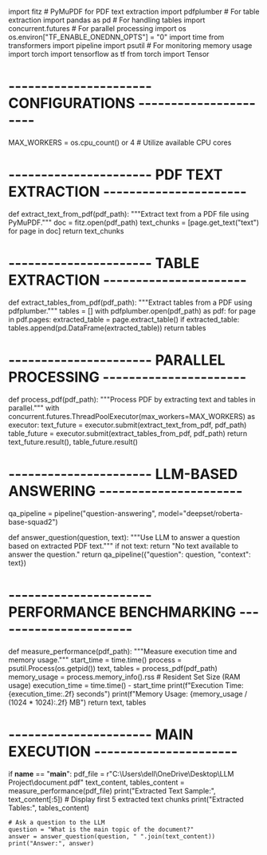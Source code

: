 import fitz  # PyMuPDF for PDF text extraction
import pdfplumber  # For table extraction
import pandas as pd  # For handling tables
import concurrent.futures  # For parallel processing
import os
os.environ["TF_ENABLE_ONEDNN_OPTS"] = "0"
import time
from transformers import pipeline
import psutil  # For monitoring memory usage
import torch
import tensorflow as tf
from torch import Tensor


# ---------------------- CONFIGURATIONS ----------------------
MAX_WORKERS = os.cpu_count() or 4  # Utilize available CPU cores

# ---------------------- PDF TEXT EXTRACTION ----------------------
def extract_text_from_pdf(pdf_path):
    """Extract text from a PDF file using PyMuPDF."""
    doc = fitz.open(pdf_path)
    text_chunks = [page.get_text("text") for page in doc]
    return text_chunks

# ---------------------- TABLE EXTRACTION ----------------------
def extract_tables_from_pdf(pdf_path):
    """Extract tables from a PDF using pdfplumber."""
    tables = []
    with pdfplumber.open(pdf_path) as pdf:
        for page in pdf.pages:
            extracted_table = page.extract_table()
            if extracted_table:
                tables.append(pd.DataFrame(extracted_table))
    return tables

# ---------------------- PARALLEL PROCESSING ----------------------
def process_pdf(pdf_path):
    """Process PDF by extracting text and tables in parallel."""
    with concurrent.futures.ThreadPoolExecutor(max_workers=MAX_WORKERS) as executor:
        text_future = executor.submit(extract_text_from_pdf, pdf_path)
        table_future = executor.submit(extract_tables_from_pdf, pdf_path)
        return text_future.result(), table_future.result()

# ---------------------- LLM-BASED ANSWERING ----------------------
qa_pipeline = pipeline("question-answering", model="deepset/roberta-base-squad2")

def answer_question(question, text):
    """Use LLM to answer a question based on extracted PDF text."""
    if not text:
        return "No text available to answer the question."
    return qa_pipeline({"question": question, "context": text})

# ---------------------- PERFORMANCE BENCHMARKING ----------------------
def measure_performance(pdf_path):
    """Measure execution time and memory usage."""
    start_time = time.time()
    process = psutil.Process(os.getpid())
    text, tables = process_pdf(pdf_path)
    memory_usage = process.memory_info().rss  # Resident Set Size (RAM usage)
    execution_time = time.time() - start_time
    print(f"Execution Time: {execution_time:.2f} seconds")
    print(f"Memory Usage: {memory_usage / (1024 * 1024):.2f} MB")
    return text, tables

# ---------------------- MAIN EXECUTION ----------------------
if __name__ == "__main__":
    pdf_file =  r"C:\Users\dell\OneDrive\Desktop\LLM Project\document.pdf"
    text_content, tables_content = measure_performance(pdf_file)
    print("Extracted Text Sample:", text_content[:5])  # Display first 5 extracted text chunks
    print("Extracted Tables:", tables_content)
    
    # Ask a question to the LLM
    question = "What is the main topic of the document?"
    answer = answer_question(question, " ".join(text_content))
    print("Answer:", answer)
